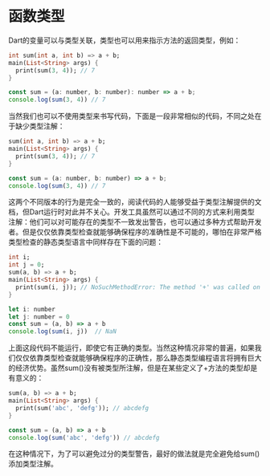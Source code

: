 # 函数类型

Dart的变量可以与类型关联，类型也可以用来指示方法的返回类型，例如：   

<!--sec data-title="Dart" data-id="section0" data-show=true ces-->
```dart
int sum(int a, int b) => a + b;
main(List<String> args) {
  print(sum(3, 4)); // 7
}
```
<!--endsec-->

<!--sec data-title="TypeScript" data-id="section1" data-show=true data-collapse=false ces-->
```javascript
const sum = (a: number, b: number): number => a + b;
console.log(sum(3, 4)) // 7
```
<!--endsec-->

当然我们也可以不使用类型来书写代码，下面是一段非常相似的代码，不同之处在于缺少类型注解：

<!--sec data-title="Dart" data-id="section2" data-show=true ces-->
```dart
sum(int a, int b) => a + b;
main(List<String> args) {
  print(sum(3, 4)); // 7
}
```
<!--endsec-->

<!--sec data-title="TypeScript" data-id="section3" data-show=true data-collapse=false ces-->
```javascript
const sum = (a: number, b: number) => a + b;
console.log(sum(3, 4)) // 7
```
<!--endsec-->  

这两个不同版本的行为是完全一致的，阅读代码的人能够受益于类型注解提供的文档，但Dart运行时对此并不关心。开发工具虽然可以通过不同的方式来利用类型注解：他们可以对可能存在的类型不一致发出警告，也可以通过多种方式帮助开发者。但是仅仅依靠类型检查就能够确保程序的准确性是不可能的，哪怕在非常严格类型检查的静态类型语言中同样存在下面的问题：   

<!--sec data-title="Dart" data-id="section4" data-show=true ces-->
```dart
int i;
int j = 0;
sum(a, b) => a + b;
main(List<String> args) {
  print(sum(i, j)); // NoSuchMethodError: The method '+' was called on null.
}
```
<!--endsec-->

<!--sec data-title="TypeScript" data-id="section5" data-show=true data-collapse=false ces-->
```javascript
let i: number
let j: number = 0
const sum = (a, b) => a + b
console.log(sum(i, j))  // NaN
```
<!--endsec--> 

上面这段代码不能运行，即使它有正确的类型。当然这种情况非常的普遍，如果我们仅仅依靠类型检查就能够确保程序的正确性，那么静态类型编程语言将拥有巨大的经济优势。虽然sum()没有被类型所注解，但是在某些定义了+方法的类型却是有意义的：   

<!--sec data-title="Dart" data-id="section6" data-show=true ces-->
```dart
sum(a, b) => a + b;
main(List<String> args) {
  print(sum('abc', 'defg')); // abcdefg
}
```
<!--endsec-->

<!--sec data-title="TypeScript" data-id="section7" data-show=true data-collapse=false ces-->
```javascript
const sum = (a, b) => a + b
console.log(sum('abc', 'defg')) // abcdefg
```
<!--endsec--> 

在这种情况下，为了可以避免过分的类型警告，最好的做法就是完全避免给sum()添加类型注解。